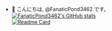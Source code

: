 - 👋 こんにちは, @FanaticPond3462 です。<br>
[![FanaticPond3462's GitHub stats](https://github-readme-stats.vercel.app/api?username=FanaticPond3462&theme=transparent&show_icons=true)]()<br>
[![Readme Card](https://github-readme-stats.vercel.app/api/pin/?username=FanaticPond3462&repo=tsukuyomichan-talksoft&theme=transparent)](https://github.com/FanaticPond3462/tsukuyomichan-talksoft)
<!---
FanaticPond3462/FanaticPond3462 is a ✨ special ✨ repository because its `README.md` (this file) appears on your GitHub profile.
You can click the Preview link to take a look at your changes.
--->
